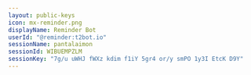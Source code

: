 ```yaml
---
layout: public-keys
icon: mx-reminder.png
displayName: Reminder Bot
userId: "@reminder:t2bot.io"
sessionName: pantalaimon
sessionId: WIBUEMPZLM
sessionKey: "7g/u uWHJ fWXz kdim f1iY 5gr4 or/y smPO 1y3I EtcK D9Y"
---
```

